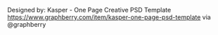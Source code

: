 Designed by:
Kasper - One Page Creative PSD Template https://www.graphberry.com/item/kasper-one-page-psd-template via @graphberry 

